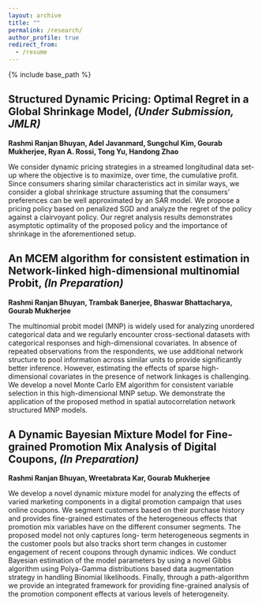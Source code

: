 ```yaml
---
layout: archive
title: ""
permalink: /research/
author_profile: true
redirect_from:
  - /resume
---
```


{% include base_path %}

Structured Dynamic Pricing: Optimal Regret in a Global Shrinkage Model, *\(Under Submission, JMLR\)*
- 

**Rashmi Ranjan Bhuyan, Adel Javanmard, Sungchul Kim, Gourab Mukherjee, Ryan A. Rossi, Tong Yu, Handong Zhao**

We consider dynamic pricing strategies in a streamed longitudinal data set-up where the objective is to maximize, over time, the cumulative profit. Since consumers sharing similar characteristics act in similar ways, we consider a global shrinkage structure assuming that the consumers’ preferences can be well approximated by an SAR model. We propose a pricing policy based on penalized SGD and analyze the regret of the policy against a clairvoyant policy. Our regret analysis results demonstrates asymptotic optimality of the proposed policy and the importance of shrinkage in the aforementioned setup.

An MCEM algorithm for consistent estimation in Network-linked high-dimensional multinomial Probit, *\(In Preparation\)*
-

**Rashmi Ranjan Bhuyan, Trambak Banerjee, Bhaswar Bhattacharya, Gourab Mukherjee**

The multinomial probit model (MNP) is widely used for analyzing unordered categorical data and we regularly encounter cross-sectional datasets with categorical responses and high-dimensional covariates. In absence of repeated observations from the respondents, we use additional network structure to pool information across similar units to provide significantly better inference. However, estimating the effects of sparse high-dimensional covariates in the presence of network linkages is challenging. We develop a novel Monte Carlo EM algorithm for consistent variable selection in this high-dimensional MNP setup. We demonstrate the application of the proposed method in spatial autocorrelation network structured MNP models.

A Dynamic Bayesian Mixture Model for Fine-grained Promotion Mix Analysis of Digital Coupons, *\(In Preparation\)*
-

**Rashmi Ranjan Bhuyan, Wreetabrata Kar, Gourab Mukherjee**

We develop a novel dynamic mixture model for analyzing the effects of varied marketing components in a digital promotion campaign that uses online coupons. We segment customers based on their purchase history and provides fine-grained estimates of the heterogeneous effects that promotion mix variables have on the different consumer segments. The proposed model not only captures long- term heterogeneous segments in the customer pools but also tracks short term changes in customer engagement of recent coupons through dynamic indices. We conduct Bayesian estimation of the model parameters by using a novel Gibbs algorithm using Polya-Gamma distributions based data augmentation strategy in handling Binomial likelihoods. Finally, through a path-algorithm we provide an integrated framework for providing fine-grained analysis of the promotion component effects at various levels of heterogeneity.
